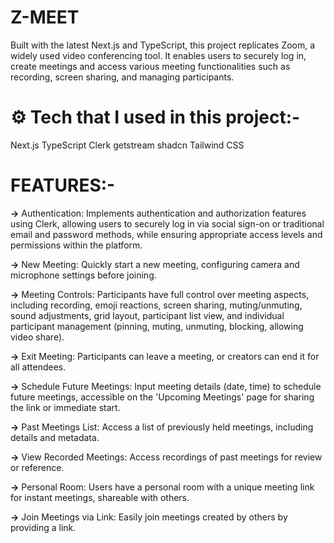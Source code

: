 # Z-MEET
 Built with the latest Next.js and TypeScript, this project replicates Zoom, a widely used video conferencing tool. It enables users to securely log in, create meetings and access various meeting functionalities such as recording, screen sharing, and managing participants.

# ⚙️ Tech that I used in this project:-
Next.js
TypeScript
Clerk
getstream
shadcn
Tailwind CSS

# FEATURES:-

**->** Authentication: Implements authentication and authorization features using Clerk, allowing users to securely log in via social sign-on or traditional email and password methods, while ensuring appropriate access levels and permissions within the platform.

**->** New Meeting: Quickly start a new meeting, configuring camera and microphone settings before joining.

**->** Meeting Controls: Participants have full control over meeting aspects, including recording, emoji reactions, screen sharing, muting/unmuting, sound adjustments, grid layout, participant list view, and individual participant management (pinning, muting, unmuting, blocking, allowing video share).

**->** Exit Meeting: Participants can leave a meeting, or creators can end it for all attendees.

**->** Schedule Future Meetings: Input meeting details (date, time) to schedule future meetings, accessible on the 'Upcoming Meetings' page for sharing the link or immediate start.

**->** Past Meetings List: Access a list of previously held meetings, including details and metadata.

**->** View Recorded Meetings: Access recordings of past meetings for review or reference.

**->** Personal Room: Users have a personal room with a unique meeting link for instant meetings, shareable with others.

**->** Join Meetings via Link: Easily join meetings created by others by providing a link.

